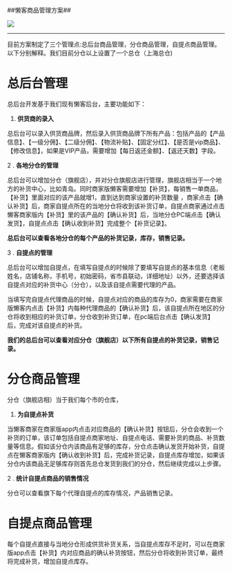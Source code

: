 ##懒客商品管理方案##



![](http://img.wdjimg.com/mms/icon/v1/a/97/f4604eed313703ad6ebcf275b520d97a_256_256.png)


******

目前方案制定了三个管理点:总后台商品管理，分仓商品管理，自提点商品管理。以下分别解释。我们目前分仓以上设置了一个总仓（上海总仓)


# 总后台管理 #
总后台开发基于我们现有懒客后台，主要功能如下：

1. **供货商的录入**

总后台可以录入供货商品牌，然后录入供货商品牌下所有产品：包括产品的【产品信息】、【一级分佣】、【二级分佣】、【物流补贴】、【固定分红】、【是否是vip商品】、【修改信息】，如果是VIP产品，需要增加【每日返还金额】、【返还天数】字段。

2 . **各地分仓的管理**

总后台可以增加分仓（旗舰店），并对分仓旗舰店进行管理，旗舰店相当于一个地方的补货中心，比如青岛。同时商家版懒客需要增加【补货】，每销售一单商品，【补货】里面对应的该产品就增1，直到达到商家设置的补货数量
，商家点击【确认补货】后，商家自提点所在的当地分仓将收到该补货订单，自提点商家通过点击懒客商家版内【补货】里的该产品的【确认补货】后，当地分仓PC端点击【确认发货】，自提点点击【确认收到补货】完成整个【补货记录】。

  **总后台可以查看各地分仓的每个产品的补货记录，库存，销售记录。**

3 . **自提点的管理**

总后台可以增加自提点，在填写自提点的时候除了要填写自提点的基本信息（老板姓名，店铺名称，手机号，初始密码，省市县联动，详细地址）以外，还要选择该自提点对应的补货中心（分仓），以及该自提点需要代理的产品。

当填写完自提点代理商品的时候，自提点对应的商品的库存为0，商家需要在商家版懒客内点击【补货】内每种代理商品的【确认补货】后，该自提点所在地区的分仓将收到相应的补货订单，分仓收到补货订单，在pc端后台点击【确认发货】后，完成对该自提点的补货。

**我们的总后台可以查看对应分仓（旗舰店）以下所有自提点的补货记录，销售记录。**

# 分仓商品管理 #
分仓（旗舰店相）当于我们每个市的仓库，

1. **为自提点补货**

当懒客商家在商家版app内点击对应商品的【确认补货】按钮后，分仓会收到一个补货的订单，该订单包括自提点商家地址、自提点电话、需要补货的商品、补货数量等信息。假如该分仓内该商品有足够的库存，分仓点击确认发货开始补货，自提点在懒客商家版内【确认收到补货】后，完成补货记录，自提点库存增加，如果该分仓内该商品无足够库存则首先总仓发货到我们的分仓，然后继续完成以上步骤。

2 . **统计自提点商品的销售情况**

分仓可以查看旗下每个代理自提点的库存情况，产品销售记录。



# 自提点商品管理 #

每个自提点直接与当地分仓形成供货补货关系，当自提点库存不足时，可以在商家版app点击【补货】内对应商品的确认补货按钮，然后分仓将收到补货订单，最终将完成补货，增加自提点库存。
